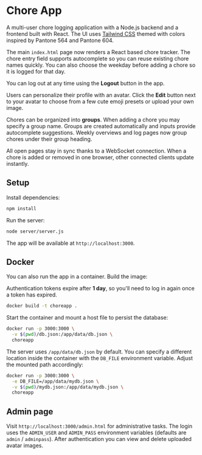 # Chore App

A multi-user chore logging application with a Node.js backend and a frontend built with React. The UI uses [Tailwind CSS](https://tailwindcss.com/) themed with colors inspired by Pantone 564 and Pantone 604.

The main `index.html` page now renders a React based chore tracker. The chore entry
field supports autocomplete so you can reuse existing chore names quickly. You can
also choose the weekday before adding a chore so it is logged for that day.

You can log out at any time using the **Logout** button in the app.

Users can personalize their profile with an avatar. Click the **Edit** button next to your avatar to choose from a few cute emoji presets or upload your own image.


Chores can be organized into **groups**. When adding a chore you may specify a
group name. Groups are created automatically and inputs provide autocomplete
suggestions. Weekly overviews and log pages now group chores under their group
heading.

All open pages stay in sync thanks to a WebSocket connection. When a chore is
added or removed in one browser, other connected clients update instantly.

## Setup

Install dependencies:

```bash
npm install
```

Run the server:

```bash
node server/server.js
```

The app will be available at `http://localhost:3000`.


## Docker

You can also run the app in a container. Build the image:

Authentication tokens expire after **1 day**, so you'll need to log in again once a token has expired.

```bash
docker build -t choreapp .
```

Start the container and mount a host file to persist the database:

```bash
docker run -p 3000:3000 \
  -v $(pwd)/db.json:/app/data/db.json \
  choreapp
```

The server uses `/app/data/db.json` by default. You can specify a different
location inside the container with the `DB_FILE` environment variable. Adjust
the mounted path accordingly:

```bash
docker run -p 3000:3000 \
  -e DB_FILE=/app/data/mydb.json \
  -v $(pwd)/mydb.json:/app/data/mydb.json \
  choreapp
```

## Admin page

Visit `http://localhost:3000/admin.html` for administrative tasks. The
login uses the `ADMIN_USER` and `ADMIN_PASS` environment variables
(defaults are `admin` / `adminpass`). After authentication you can view
and delete uploaded avatar images.
